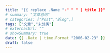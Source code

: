 ```yaml
---
title: "{{ replace .Name "-" " " | title }}"
# summary: "文章总结"
# categories: ["Post","Blog",]
tags: ["文章","未分类"]
# externalUrl: ""
# showSummary: true
date: {{ .Date | time.Format "2006-02-23" }}
draft: false
---
```


